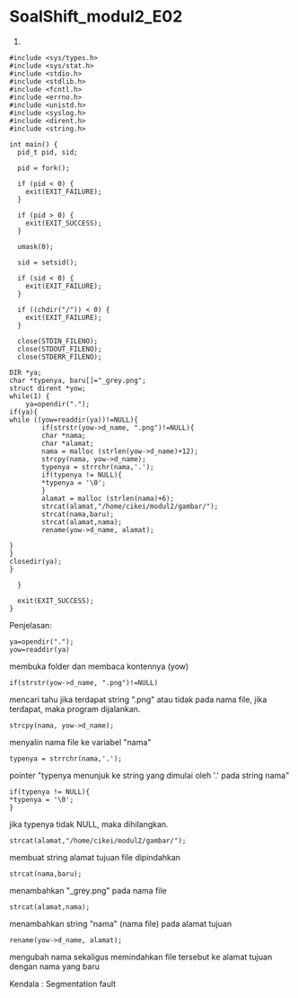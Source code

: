 # SoalShift_modul2_E02

1.
```
#include <sys/types.h>
#include <sys/stat.h>
#include <stdio.h>
#include <stdlib.h>
#include <fcntl.h>
#include <errno.h>
#include <unistd.h>
#include <syslog.h>
#include <dirent.h>
#include <string.h>

int main() {
  pid_t pid, sid;

  pid = fork();

  if (pid < 0) {
    exit(EXIT_FAILURE);
  }

  if (pid > 0) {
    exit(EXIT_SUCCESS);
  }

  umask(0);

  sid = setsid();

  if (sid < 0) {
    exit(EXIT_FAILURE);
  }

  if ((chdir("/")) < 0) {
    exit(EXIT_FAILURE);
  }

  close(STDIN_FILENO);
  close(STDOUT_FILENO);
  close(STDERR_FILENO);

DIR *ya;
char *typenya, baru[]="_grey.png";
struct dirent *yow;
while(1) {
    ya=opendir(".");
if(ya){
while ((yow=readdir(ya))!=NULL){
        if(strstr(yow->d_name, ".png")!=NULL){
        char *nama;
        char *alamat;
        nama = malloc (strlen(yow->d_name)+12);
        strcpy(nama, yow->d_name);
        typenya = strrchr(nama,'.');
        if(typenya != NULL){
        *typenya = '\0';
        }
        alamat = malloc (strlen(nama)+6);
        strcat(alamat,"/home/cikei/modul2/gambar/");
        strcat(nama,baru);
        strcat(alamat,nama);
        rename(yow->d_name, alamat);
        
}
}
closedir(ya);
}

  }
  
  exit(EXIT_SUCCESS);
}
```
Penjelasan:
```
ya=opendir(".");
yow=readdir(ya)
```
membuka folder dan membaca kontennya (yow)
```
if(strstr(yow->d_name, ".png")!=NULL)

```
mencari tahu jika terdapat string ".png" atau tidak pada nama file, jika terdapat, maka program dijalankan.
```
strcpy(nama, yow->d_name);           
```
menyalin nama file ke variabel "nama"
```
typenya = strrchr(nama,'.');
```
pointer "typenya menunjuk ke string yang dimulai oleh '.' pada string nama"
```
if(typenya != NULL){
*typenya = '\0';
}
```
jika typenya tidak NULL, maka dihilangkan.
```
strcat(alamat,"/home/cikei/modul2/gambar/");
```
membuat string alamat tujuan file dipindahkan
```
strcat(nama,baru);
```
menambahkan "_grey.png" pada nama file
```
strcat(alamat,nama);
```
menambahkan string "nama" (nama file) pada alamat tujuan
```
rename(yow->d_name, alamat);
```
mengubah nama sekaligus memindahkan file tersebut ke alamat tujuan dengan nama yang baru

Kendala :
Segmentation fault





